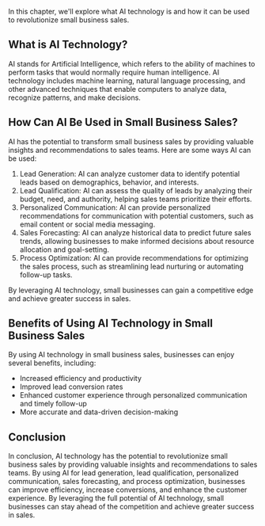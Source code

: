 

In this chapter, we'll explore what AI technology is and how it can be used to revolutionize small business sales.

What is AI Technology?
----------------------

AI stands for Artificial Intelligence, which refers to the ability of machines to perform tasks that would normally require human intelligence. AI technology includes machine learning, natural language processing, and other advanced techniques that enable computers to analyze data, recognize patterns, and make decisions.

How Can AI Be Used in Small Business Sales?
-------------------------------------------

AI has the potential to transform small business sales by providing valuable insights and recommendations to sales teams. Here are some ways AI can be used:

1. Lead Generation: AI can analyze customer data to identify potential leads based on demographics, behavior, and interests.
2. Lead Qualification: AI can assess the quality of leads by analyzing their budget, need, and authority, helping sales teams prioritize their efforts.
3. Personalized Communication: AI can provide personalized recommendations for communication with potential customers, such as email content or social media messaging.
4. Sales Forecasting: AI can analyze historical data to predict future sales trends, allowing businesses to make informed decisions about resource allocation and goal-setting.
5. Process Optimization: AI can provide recommendations for optimizing the sales process, such as streamlining lead nurturing or automating follow-up tasks.

By leveraging AI technology, small businesses can gain a competitive edge and achieve greater success in sales.

Benefits of Using AI Technology in Small Business Sales
-------------------------------------------------------

By using AI technology in small business sales, businesses can enjoy several benefits, including:

* Increased efficiency and productivity
* Improved lead conversion rates
* Enhanced customer experience through personalized communication and timely follow-up
* More accurate and data-driven decision-making

Conclusion
----------

In conclusion, AI technology has the potential to revolutionize small business sales by providing valuable insights and recommendations to sales teams. By using AI for lead generation, lead qualification, personalized communication, sales forecasting, and process optimization, businesses can improve efficiency, increase conversions, and enhance the customer experience. By leveraging the full potential of AI technology, small businesses can stay ahead of the competition and achieve greater success in sales.
